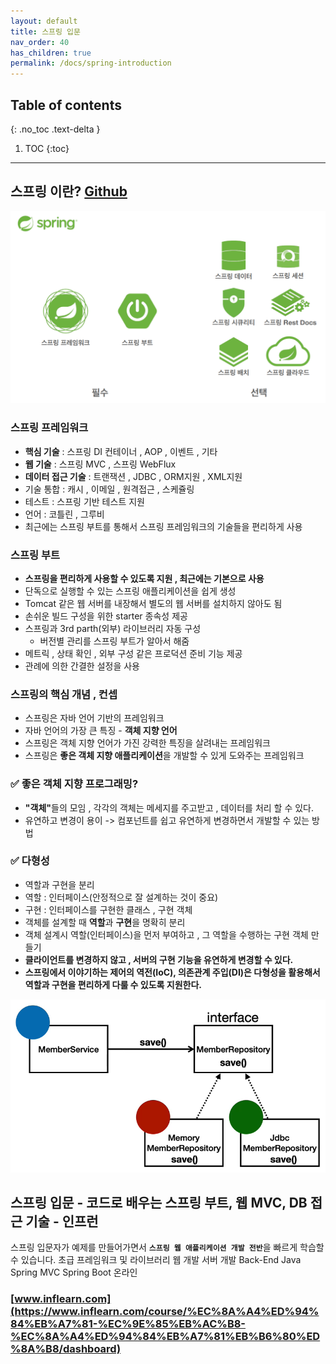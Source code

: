 ```yaml
---
layout: default
title: 스프링 입문
nav_order: 40
has_children: true
permalink: /docs/spring-introduction
---
```

## Table of contents
{: .no_toc .text-delta }

1. TOC
{:toc}
---
## **스프링 이란?** [Github](https://github.com/jdalma/hello-spring)
![](../../assets/images/spring-introduction/1.png)
### **스프링 프레임워크**

-   **핵심 기술** : 스프링 DI 컨테이너 , AOP , 이벤트 , 기타
-   **웹 기술** : 스프링 MVC , 스프링 WebFlux
-   **데이터 접근 기술** : 트랜잭션 , JDBC , ORM지원 , XML지원
-   기술 통합 : 캐시 , 이메일 , 원격접근 , 스케쥴링
-   테스트 : 스프링 기반 테스트 지원
-   언어 : 코틀린 , 그루비
-   최근에는 스프링 부트를 통해서 스프링 프레임워크의 기술들을 편리하게 사용

### **스프링 부트**

-   **스프링을 편리하게 사용할 수 있도록 지원 , 최근에는 기본으로 사용**
-   단독으로 실행할 수 있는 스프링 애플리케이션을 쉽게 생성
-   Tomcat 같은 웹 서버를 내장해서 별도의 웹 서버를 설치하지 않아도 됨
-   손쉬운 빌드 구성을 위한 starter 종속성 제공
-   스프링과 3rd parth(외부) 라이브러리 자동 구성
    -   버전별 관리를 스프링 부트가 알아서 해줌
-   메트릭 , 상태 확인 , 외부 구성 같은 프로덕션 준비 기능 제공
-   관례에 의한 간결한 설정을 사용

### **스프링의 핵심 개념 , 컨셉**

-   스프링은 자바 언어 기반의 프레임워크
-   자바 언어의 가장 큰 특징 - **객체 지향 언어**
-   스프링은 객체 지향 언어가 가진 강력한 특징을 살려내는 프레임워크
-   스프링은 **좋은 객체 지향 애플리케이션**을 개발할 수 있게 도와주는 프레임워크

### **✅ 좋은 객체 지향 프로그래밍?**

-   <strong>"객체"</strong>들의 모임 , 각각의 객체는 메세지를 주고받고 , 데이터를 처리 할 수 있다.
-   유연하고 변경이 용이 -> 컴포넌트를 쉽고 유연하게 변경하면서 개발할 수 있는 방법

### **✅ 다형성**

-   역할과 구현을 분리
-   역할 : 인터페이스(안정적으로 잘 설계하는 것이 중요)
-   구현 : 인터페이스를 구현한 클래스 , 구현 객체
-   객체를 설계할 때 **역할**과 **구현**을 명확히 분리
-   객체 설계시 역할(인터페이스)을 먼저 부여하고 , 그 역할을 수행하는 구현 객체 만들기
-   **클라이언트를 변경하지 않고 , 서버의 구현 기능을 유연하게 변경할 수 있다.**
-   **스프링에서 이야기하는 제어의 역전(IoC), 의존관계 주입(DI)은 다형성을 활용해서 역할과 구현을 편리하게 다룰 수 있도록 지원한다.**

![](../../assets/images/spring-introduction/2.png)

## **스프링 입문 - 코드로 배우는 스프링 부트, 웹 MVC, DB 접근 기술 - 인프런**

스프링 입문자가 예제를 만들어가면서 <strong>`스프링 웹 애플리케이션 개발 전반`</strong>을 빠르게 학습할 수 있습니다.
초급 프레임워크 및 라이브러리 웹 개발 서버 개발 Back-End Java Spring MVC Spring Boot 온라인

### [www.inflearn.com](https://www.inflearn.com/course/%EC%8A%A4%ED%94%84%EB%A7%81-%EC%9E%85%EB%AC%B8-%EC%8A%A4%ED%94%84%EB%A7%81%EB%B6%80%ED%8A%B8/dashboard)
